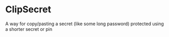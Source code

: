 # ClipSecret
A way for copy/pasting a secret (like some long password) protected using a shorter secret or pin
